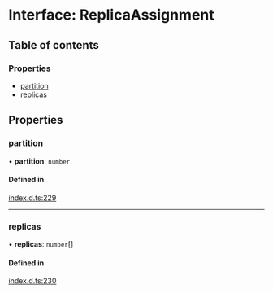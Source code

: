 # Interface: ReplicaAssignment

## Table of contents

### Properties

- [partition](ReplicaAssignment.md#partition)
- [replicas](ReplicaAssignment.md#replicas)

## Properties

### partition

• **partition**: `number`

#### Defined in

[index.d.ts:229](https://github.com/mostafa/xk6-kafka/blob/6551819/index.d.ts#L229)

___

### replicas

• **replicas**: `number`[]

#### Defined in

[index.d.ts:230](https://github.com/mostafa/xk6-kafka/blob/6551819/index.d.ts#L230)

